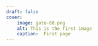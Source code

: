 ```yaml
---
draft: false
cover:
    image: gato-08.png
    alt: This is the first image
    caption:  First page
---
```

